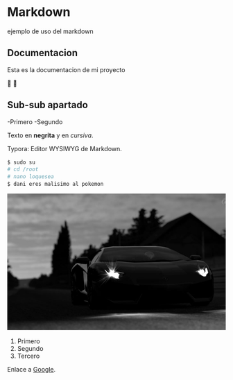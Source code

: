 # Markdown

ejemplo de uso del markdown

## Documentacion

Esta es la documentacion de mi proyecto

:banana:
:orange:

## Sub-sub apartado

-Primero
-Segundo


Texto en **negrita** y en *cursiva*.

Typora: Editor WYSIWYG de Markdown.

```bash
$ sudo su
# cd /root
# nano loquesea
$ dani eres malisimo al pokemon
```

![Mi imagen](images/foto.jpg)
1. Primero
2. Segundo
3. Tercero

Enlace a [Google](https://www.google.com).